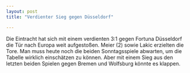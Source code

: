 ```yaml
---
layout: post
title: "Verdienter Sieg gegen Düsseldorf"

---
```


Die Eintracht hat sich mit einem verdienten 3:1 gegen Fortuna Düsseldorf die Tür nach Europa weit aufgestoßen. Meier (2) sowie Lakic erzielten die Tore. Man muss heute noch die beiden Sonntagsspiele abwarten, um die Tabelle wirklich einschätzen zu können. Aber mit einem Sieg aus den letzten beiden Spielen gegen Bremen und Wolfsburg könnte es klappen. 


